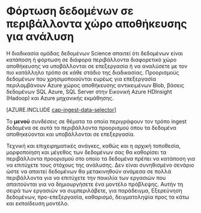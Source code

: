 <properties 
    pageTitle="Φόρτωση δεδομένων σε περιβάλλοντα χώρο αποθήκευσης για ανάλυση | Microsoft Azure" 
    description="Μετακίνηση δεδομένων προς και από το χώρο αποθήκευσης αντικειμένων Blob του Azure" 
    services="machine-learning,storage" 
    documentationCenter="" 
    authors="bradsev" 
    manager="jhubbard" 
    editor="cgronlun" />

<tags 
    ms.service="machine-learning" 
    ms.workload="data-services" 
    ms.tgt_pltfrm="na" 
    ms.devlang="na" 
    ms.topic="article" 
    ms.date="09/19/2016" 
    ms.author="bradsev" />

# <a name="load-data-into-storage-environments-for-analytics"></a>Φόρτωση δεδομένων σε περιβάλλοντα χώρο αποθήκευσης για ανάλυση

Η διαδικασία ομάδας δεδομένων Science απαιτεί ότι δεδομένων είναι κατάποση ή φόρτωση σε διάφορα περιβάλλοντα διαφορετικό χώρο αποθήκευσης να υποβάλλονται σε επεξεργασία ή να αναλύσετε με τον πιο κατάλληλο τρόπο σε κάθε στάδιο της διαδικασίας. Προορισμούς δεδομένων που χρησιμοποιούνται ευρέως για επεξεργασία περιλαμβάνουν Azure χώρος αποθήκευσης αντικειμένων Blob, βάσεις δεδομένων SQL Azure, SQL Server στην Εικονική Azure HDInsight (Hadoop) και Azure μηχανικής εκμάθησης. 

[AZURE.INCLUDE [cap-ingest-data-selector](../../includes/cap-ingest-data-selector.md)]

Το **μενού** συνδέσεις σε θέματα τα οποία περιγράφουν τον τρόπο ingest δεδομένα σε αυτά τα περιβάλλοντα προορισμού όπου τα δεδομένα αποθηκεύονται και υποβάλλονται σε επεξεργασία.

Τεχνική και επιχειρηματικές ανάγκες, καθώς και η αρχική τοποθεσία, μορφοποίηση και μέγεθος των δεδομένων σας θα καθορίσει τα περιβάλλοντα προορισμού στο οποίο τα δεδομένα πρέπει να κατάποση για να επιτύχετε τους στόχους της ανάλυσης. Δεν είναι συνηθισμένο σενάριο ώστε να απαιτεί δεδομένων θα μετακινηθούν ανάμεσα σε πολλά περιβάλλοντα για να επιτύχετε την ποικιλία των εργασιών που απαιτούνται για να δημιουργήσετε ένα μοντέλο πρόβλεψης. Αυτήν τη σειρά των εργασιών να συμπεριλάβετε, για παράδειγμα, Εξερεύνηση δεδομένων, προ-επεξεργασία, καθαρισμό, δειγματοληψία προς τα κάτω και εκπαίδευση μοντέλο.
